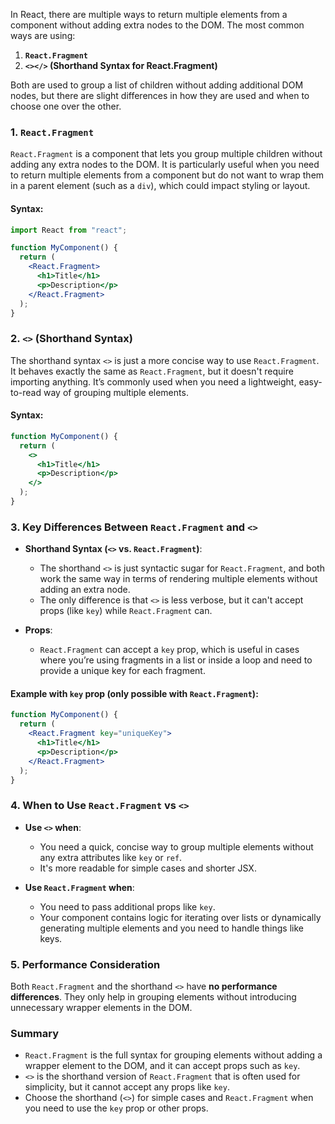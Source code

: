 In React, there are multiple ways to return multiple elements from a component without adding extra nodes to the DOM. The most common ways are using:

1. **`React.Fragment`**
2. **`<></>` (Shorthand Syntax for React.Fragment)**

Both are used to group a list of children without adding additional DOM nodes, but there are slight differences in how they are used and when to choose one over the other.

### 1. **`React.Fragment`**
`React.Fragment` is a component that lets you group multiple children without adding any extra nodes to the DOM. It is particularly useful when you need to return multiple elements from a component but do not want to wrap them in a parent element (such as a `div`), which could impact styling or layout.

#### **Syntax**:
```jsx
import React from "react";

function MyComponent() {
  return (
    <React.Fragment>
      <h1>Title</h1>
      <p>Description</p>
    </React.Fragment>
  );
}
```

### 2. **`<>` (Shorthand Syntax)**
The shorthand syntax `<>` is just a more concise way to use `React.Fragment`. It behaves exactly the same as `React.Fragment`, but it doesn't require importing anything. It’s commonly used when you need a lightweight, easy-to-read way of grouping multiple elements.

#### **Syntax**:
```jsx
function MyComponent() {
  return (
    <>
      <h1>Title</h1>
      <p>Description</p>
    </>
  );
}
```

### 3. **Key Differences Between `React.Fragment` and `<>`**
- **Shorthand Syntax (`<>` vs. `React.Fragment`)**: 
  - The shorthand `<>` is just syntactic sugar for `React.Fragment`, and both work the same way in terms of rendering multiple elements without adding an extra node.
  - The only difference is that `<>` is less verbose, but it can't accept props (like `key`) while `React.Fragment` can.
  
- **Props**:
  - `React.Fragment` can accept a `key` prop, which is useful in cases where you’re using fragments in a list or inside a loop and need to provide a unique key for each fragment.

#### **Example with `key` prop (only possible with `React.Fragment`)**:
```jsx
function MyComponent() {
  return (
    <React.Fragment key="uniqueKey">
      <h1>Title</h1>
      <p>Description</p>
    </React.Fragment>
  );
}
```

### 4. **When to Use `React.Fragment` vs `<>`**

- **Use `<>` when**:
  - You need a quick, concise way to group multiple elements without any extra attributes like `key` or `ref`.
  - It's more readable for simple cases and shorter JSX.

- **Use `React.Fragment` when**:
  - You need to pass additional props like `key`.
  - Your component contains logic for iterating over lists or dynamically generating multiple elements and you need to handle things like keys.

### 5. **Performance Consideration**
Both `React.Fragment` and the shorthand `<>` have **no performance differences**. They only help in grouping elements without introducing unnecessary wrapper elements in the DOM.

### Summary

- `React.Fragment` is the full syntax for grouping elements without adding a wrapper element to the DOM, and it can accept props such as `key`.
- `<>` is the shorthand version of `React.Fragment` that is often used for simplicity, but it cannot accept any props like `key`.
- Choose the shorthand (`<>`) for simple cases and `React.Fragment` when you need to use the `key` prop or other props.